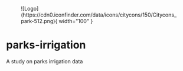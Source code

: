 <figure markdown>
![Logo](https://cdn0.iconfinder.com/data/icons/citycons/150/Citycons_park-512.png){ width="100" }
</figure>

# parks-irrigation

A study on parks irrigation data
